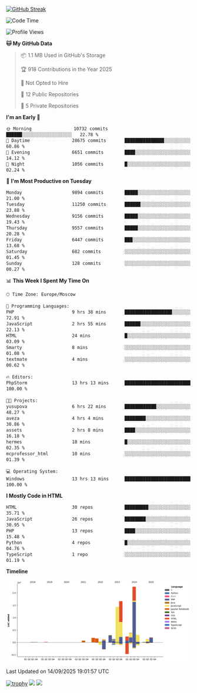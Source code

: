 [![GitHub Streak](https://github-readme-streak-stats.herokuapp.com/?user=yogik10)](https://git.io/streak-stats)
<!--START_SECTION:waka-->
![Code Time](http://img.shields.io/badge/Code%20Time-1%2C642%20hrs%2051%20mins-blue)

![Profile Views](http://img.shields.io/badge/Profile%20Views-0-blue)

**🐱 My GitHub Data** 

> 📦 1.1 MB Used in GitHub's Storage 
 > 
> 🏆 918 Contributions in the Year 2025
 > 
> 🚫 Not Opted to Hire
 > 
> 📜 12 Public Repositories 
 > 
> 🔑 5 Private Repositories 
 > 
**I'm an Early 🐤** 

```text
🌞 Morning                10732 commits       ██████░░░░░░░░░░░░░░░░░░░   22.78 % 
🌆 Daytime                28675 commits       ███████████████░░░░░░░░░░   60.86 % 
🌃 Evening                6651 commits        ████░░░░░░░░░░░░░░░░░░░░░   14.12 % 
🌙 Night                  1056 commits        █░░░░░░░░░░░░░░░░░░░░░░░░   02.24 % 
```
📅 **I'm Most Productive on Tuesday** 

```text
Monday                   9894 commits        █████░░░░░░░░░░░░░░░░░░░░   21.00 % 
Tuesday                  11250 commits       ██████░░░░░░░░░░░░░░░░░░░   23.88 % 
Wednesday                9156 commits        █████░░░░░░░░░░░░░░░░░░░░   19.43 % 
Thursday                 9557 commits        █████░░░░░░░░░░░░░░░░░░░░   20.28 % 
Friday                   6447 commits        ███░░░░░░░░░░░░░░░░░░░░░░   13.68 % 
Saturday                 682 commits         ░░░░░░░░░░░░░░░░░░░░░░░░░   01.45 % 
Sunday                   128 commits         ░░░░░░░░░░░░░░░░░░░░░░░░░   00.27 % 
```


📊 **This Week I Spent My Time On** 

```text
🕑︎ Time Zone: Europe/Moscow

💬 Programming Languages: 
PHP                      9 hrs 38 mins       ██████████████████░░░░░░░   72.91 % 
JavaScript               2 hrs 55 mins       ██████░░░░░░░░░░░░░░░░░░░   22.13 % 
HTML                     24 mins             █░░░░░░░░░░░░░░░░░░░░░░░░   03.09 % 
Smarty                   8 mins              ░░░░░░░░░░░░░░░░░░░░░░░░░   01.08 % 
textmate                 4 mins              ░░░░░░░░░░░░░░░░░░░░░░░░░   00.62 % 

🔥 Editors: 
PhpStorm                 13 hrs 13 mins      █████████████████████████   100.00 % 

🐱‍💻 Projects: 
yusupova                 6 hrs 22 mins       ████████████░░░░░░░░░░░░░   48.27 % 
aveza                    4 hrs 4 mins        ████████░░░░░░░░░░░░░░░░░   30.86 % 
assets                   2 hrs 8 mins        ████░░░░░░░░░░░░░░░░░░░░░   16.18 % 
hermes                   18 mins             █░░░░░░░░░░░░░░░░░░░░░░░░   02.35 % 
mcprofessor_html         10 mins             ░░░░░░░░░░░░░░░░░░░░░░░░░   01.39 % 

💻 Operating System: 
Windows                  13 hrs 13 mins      █████████████████████████   100.00 % 
```

**I Mostly Code in HTML** 

```text
HTML                     30 repos            █████████░░░░░░░░░░░░░░░░   35.71 % 
JavaScript               26 repos            ████████░░░░░░░░░░░░░░░░░   30.95 % 
PHP                      13 repos            ████░░░░░░░░░░░░░░░░░░░░░   15.48 % 
Python                   4 repos             █░░░░░░░░░░░░░░░░░░░░░░░░   04.76 % 
TypeScript               1 repo              ░░░░░░░░░░░░░░░░░░░░░░░░░   01.19 % 
```



**Timeline**

![Lines of Code chart](https://raw.githubusercontent.com/Yogik10/Yogik10/main/assets/bar_graph.png)


 Last Updated on 14/09/2025 19:01:57 UTC
<!--END_SECTION:waka-->
[![trophy](https://github-profile-trophy.vercel.app/?username=yogik10)](https://github.com/ryo-ma/github-profile-trophy)
![](https://github-profile-summary-cards.vercel.app/api/cards/profile-details?username=yogik10&theme=solarized_dark)
![](https://github-profile-summary-cards.vercel.app/api/cards/most-commit-language?username=yogik10&theme=solarized_dark)


